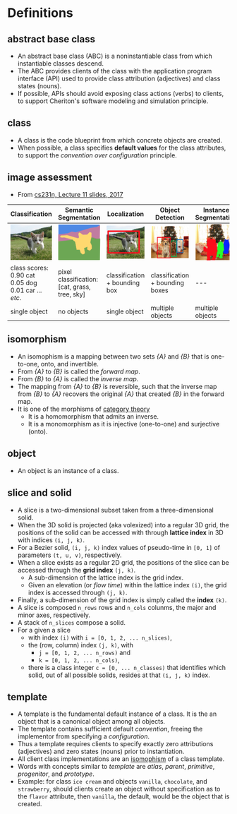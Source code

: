 # Definitions

## abstract base class

* An abstract base class (ABC) is a noninstantiable class from which instantiable classes descend.
* The ABC provides clients of the class with the application program interface (API) used to provide class attribution (adjectives) and class states (nouns).  
* If possible, APIs should avoid exposing class actions (verbs) to clients, to support Cheriton's software modeling and simulation principle.

## class

* A class is the code blueprint from which concrete objects are created.
* When possible, a class specifies **default values** for the class attributes, to support the *convention over configuration* principle.

## image assessment

* From [cs231n, Lecture 11 slides, 2017](http://cs231n.stanford.edu/slides/2017/cs231n_2017_lecture11.pdf)

 Classification | Semantic Segmentation | Localization | Object Detection | Instance Segmentation
---|---|---|---|---
![cat-image](fig/cat-image.png) | ![cat-segmentation-semantic](fig/cat-segmentation-semantic.png) | ![cat-localization](fig/cat-localization.png) | ![cat-dog-dog-detection](fig/cat-dog-dog-detection.png) | ![cat-dog-dog-segmentation-instance](fig/cat-dog-dog-segmentation-instance.png) 
class scores:</br>0.90 cat</br>0.05 dog</br>0.01 car ... *etc*. | pixel classification: [cat, grass, tree, sky] | classification + bounding box | classification + bounding boxes | ---
single object | no objects | single object | multiple objects | multiple objects

## isomorphism

* An isomophism is a mapping between two sets *{A}* and *{B}* that is one-to-one, onto, and invertible.
* From *{A}* to *{B}* is called the *forward map*.
* From *{B}* to *{A}* is called the *inverse map*.
* The mapping from *{A}* to *{B}* is reversible, such that the inverse map from *{B}* to *{A}* recovers the original *{A}* that created *{B}* in the forward map.
* It is one of the morphisms of [category theory](https://en.wikipedia.org/wiki/Category_theory)
  * It is a homomorphism that admits an inverse.
  * It is a monomorphism as it is injective (one-to-one) and surjective (onto).

## object

  * An object is an instance of a class.

## slice and solid

  * A slice is a two-dimensional subset taken from a three-dimensional solid.
  * When the 3D solid is projected (aka volexized) into a regular 3D grid, the positions of the solid can be accessed with through **lattice index** in 3D with indices `(i, j, k)`.  
  * For a Bezier solid, `(i, j, k)` index values of pseudo-time in `[0, 1]` of parameters `(t, u, v)`, respectively.
  * When a slice exists as a regular 2D grid, the positions of the slice can be accessed through the **grid index** `(j, k)`.  
    * A sub-dimension of the lattice index is the grid index.  
    * Given an elevation (or *flow time*) within the lattice index `(i)`, the grid index is accessed through `(j, k)`. 
  * Finally, a sub-dimension of the grid index is simply called the **index** `(k)`.
  * A slice is composed `n_rows` rows and `n_cols` colunms, the major and minor axes, respectively.
  * A stack of `n_slices` compose a solid.
  * For a given a slice 
    * with index `(i)` with `i = [0, 1, 2, ... n_slices)`,
    * the (row, column) index `(j, k)`, with
      * `j = [0, 1, 2, ... n_rows)` and 
      * `k = [0, 1, 2, ... n_cols)`,
    * there is a class integer `c = [0, ... n_classes)` that identifies which solid, out of all possible solids, resides at that `(i, j, k)` index.

## template

  * A template is the fundamental default instance of a class.  It is the an object that is a canonical object among all objects.
  * The template contains sufficient default *convention*, freeing the implementor from specifying a *configuration*.  
  * Thus a template requires clients to specify exactly zero attributions (adjectives) and zero states (nouns) prior to instantiation.
  * All client class implementations are an [isomophism](#isomorphism) of a class template.
  * Words with concepts similar to *template* are *atlas*, *parent*, *primitive*, *progenitor*, and *prototype*.
  * Example:  for class `ice cream` and objects `vanilla`, `chocolate`, and `strawberry`, should clients create an object without specification as to the `flavor` attribute, then `vanilla`, the default, would be the object that is created.
